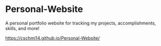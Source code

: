 # Personal-Website
A personal portfolio website for tracking my projects, accomplishments, skills, and more!

https://cschmi14.github.io/Personal-Website/
